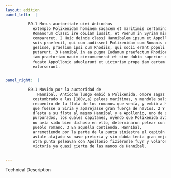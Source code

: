 ```yaml
---
layout: edition
panel_left:  |

          89.1 Motus auctoritate uiri Antiochus
            extemplo Polixenidam hominem sagacem et maritimis certaminibus assuetum aduentanti
            Romanorum classi ire obuiam iussit, et Poenum in Syriam misit, ut magnam uim nauium
            compararet. 2 Huic deinde classi Hannibalem ipsum et Appollonium quendam ex purpuratis
            suis praefecit, qui cum audissent Polixenidam cum Romanis congressum haud prospere rem
            gesisse, praelium ipsi cum Rhodiis, qui socii erant populi Romani, committendum
            putarunt. 3 Hannibal in ea pugna Eudamum praefectum Rhodiorum a sinistro cornu inuadens
            iam praetoriam nauim circumuenerat et sine dubio superior erat, cum ex alio cornu hostes
            fugato Appollonio aduolarunt et uictoriam prope iam certam ex eius manibus
            extorserunt.
        

panel_right:  |

          89.1 Movido por la auctoridad de
              Hanníbal, Antíocho luego embió a Polixenida, ombre sagaz y
            costumbrado a las [180v,a] peleas marítimas, y mandole salir al
            recuentro de la flota de los romanos que venía, y embió a Hanníbal
            que fuesse a Siria y aparejasse gran fuerça de navíos. 2 Y dio la capitanía
            d’esta a su flota al mesmo Hanníbal y a Apollonio, uno de sus
            purpurados, los quales capitanes, oyendo que Polixenida avía peleado con los romanos y
            no avía sido bien dichoso en ello, determinaron pelear con los rhodios, compañeros del
            pueblo romano. 3 En aquella contienda, Hanníbal,
            arremetiendo por la parte de la punta siniestra al capitán de los rhodios, Eudamo,
            avíale atajado su nave pretoria y sin dubda tenía gran mejoría; los enemigos que en la
            otra punta peleavan con Apollonio fiziéronle fuyr y volaron tan presto, que quitaron la
            victoria ya quasi çierta de las manos de Hanníbal.
        

---
```


 Technical Description 
